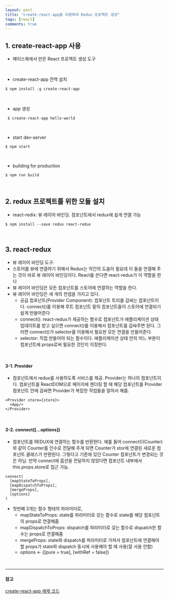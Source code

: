 ```yaml
---
layout: post
title: "create-react-app을 이용하여 Redux 프로젝트 생성"
tags: [react]
comments: true
---
```


## 1. create-react-app 사용
- 페이스북에서 만든 React 프로젝트 생성 도구

<br/>

- create-react-app 전역 설치

```
$ npm install -g create-react-app
```

<br/>

- app 생성

```
 $ create-react-app hello-world
```

<br/>

- start dev-server

```
$ npm start
```

<br/>

- building for production

```
$ npm run build
```

<br/>

## 2. redux 프로젝트를 위한 모듈 설치
- react-redix: 뷰 레이어 바인딩. 컴포넌트에서 redux에 쉽게 연결 가능

```
$ npm install --save redux react-redux
```

<br/>

## 3. react-redux
- 뷰 레이어 바인딩 도구.
- 스토어를 뷰에 연결하기 위해서 Redux는 약간의 도움이 필요데 이 둘을 연결해 주는 것이 바로 뷰 레이어 바인딩이다. React를 쓴다면 react-redux가 이 역할을 한다
- 뷰 레이어 바인딩은 모든 컴포넌트를 스토어에 연결하는 역할을 한다.
- 뷰 레이어 바인딩은 세 개의 컨셉을 가지고 있다.
  - 공급 컴포넌트(Provider Component): 컴포넌트 트리를 감싸는 컴포넌트이다. connect()를 이용해 루트 컴포넌트 밑의 컴포넌트들이 스토어에 연결되기 쉽게 만들어준다
  - connect(): react-redux가 제공하는 함수로 컴포넌트가 애플리케이션 상태 업데이트를 받고 싶으면 connect()를 이용해서 컴포넌트를 감싸주면 된다. 그러면 connect()가 selector를 이용해서 필요한 모든 연결을 만들어준다
  - selector: 직접 만들어야 되는 함수이다. 애플리케이션 상태 안의 어느 부분이 컴포넌트에 props로써 필요한 것인지 지정한다.
<br/>

#### 3-1. Provider
- 컴포넌트에서 redux를 사용하도록 서비스를 제공. Provider는 하나의 컴포넌트이다. 컴포넌트를 ReactDOM으로 페이지에 렌더링 할 때 해당 컴포넌트를 Provider 컴포넌트 안에 감싸면 Provider가 복잡한 작업들을 알아서 해줌.

```
<Provider store={store}>
  <App/>
</Provider>
```  

<br/>

#### 3-2. connect([...options])  
- 컴포넌트를 REDUX에 연결하는 함수를 반환한다. 예를 들어 connect()(Counter) 와 같이 Counter를 인수로 전달해 주게 되면 Counter가 stor에 연결된 새로운 컴포넌트 클래스가 반환된다. 그렇다고 기존에 있던 Counter 컴포넌트가 변경되는 것은 아님. 만약 connect에 옵션을 전달하지 않았다면 컴포넌트 내부에서 this.props.store로 접근 가능.  

```
connect(
  [mapStateToProps],
  [mapDispatchToProps],
  [mergeProps],
  [options]
)
```  

- 첫번째 3개는 함수 형태의 파라미터로,
  - mapStateToProps: state를 파라미터로 갖는 함수로 state를 해당 컴포넌트의 props로 연결해줌
  - mapDispatchToProps: dispatch를 파라미터로 갖는 함수로 dispatch한 함수는 props로 연결해줌
  - mergeProps: state와 dispatch를 파라미터로 가져서 컴포넌트에 연결해야 할 props가 state와 dispatch 동시에 사용해야 할 때 사용(잘 사용 안함)
  - options <- {[pure = true], [withRef = false]}

<br/>

---
#### 참고
[create-react-app 예제 코드](https://github.com/yoojh9/react-example/tree/master/redux-example) <br/>
